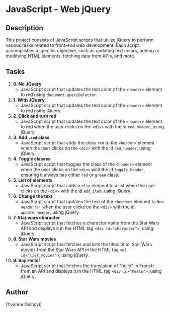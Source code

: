 # JavaScript - Web jQuery

## Description
This project consists of JavaScript scripts that utilize jQuery to perform various tasks related to front-end web development. Each script accomplishes a specific objective, such as updating text colors, adding or modifying HTML elements, fetching data from APIs, and more.

## Tasks
1. **0. No JQuery**
   - JavaScript script that updates the text color of the `<header>` element to red using `document.querySelector`.
2. **1. With JQuery**
   - JavaScript script that updates the text color of the `<header>` element to red using jQuery.
3. **2. Click and turn red**
   - JavaScript script that updates the text color of the `<header>` element to red when the user clicks on the `<div>` with the id `red_header`, using jQuery.
4. **3. Add `.red` class**
   - JavaScript script that adds the class `red` to the `<header>` element when the user clicks on the `<div>` with the id `red_header`, using jQuery.
5. **4. Toggle classes**
   - JavaScript script that toggles the class of the `<header>` element when the user clicks on the `<div>` with the id `toggle_header`, ensuring it always has either `red` or `green` class.
6. **5. List of elements**
   - JavaScript script that adds a `<li>` element to a list when the user clicks on the `<div>` with the id `add_item`, using jQuery.
7. **6. Change the text**
   - JavaScript script that updates the text of the `<header>` element to `New Header!!!` when the user clicks on the `<div>` with the id `update_header`, using jQuery.
8. **7. Star wars character**
   - JavaScript script that fetches a character name from the Star Wars API and displays it in the HTML tag `<div id="character">`, using jQuery.
9. **8. Star Wars movies**
   - JavaScript script that fetches and lists the titles of all Star Wars movies from the Star Wars API in the HTML tag `<ul id="list_movies">`, using jQuery.
10. **9. Say Hello!**
    - JavaScript script that fetches the translation of "hello" in French from an API and displays it in the HTML tag `<div id="hello">`, using jQuery.

## Author
[Yvonne Gichovi]
